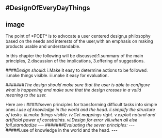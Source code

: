 #DesignOfEveryDayThings
---
image
---
<p>The point of  *POET*  is to advocate a user centered design,a  philosophy based on the needs and interests of the user,with an emphasis on making products usable and understandable.
</p>
In this chapter the following will be discussed:1.summary of the main principles,
                                                   2.discussion of the implications,
                                                   3.offering of suggestions.

####*Design should:*
                    i.Make it easy to determine actions to be followed.
                    ii.make things visible.
                    iii.make it easy for evaluation.
                    
#######*The design should make sure  that the user is able to configure what is happening and make sure that the design crosses in a valid meaning to the user.*

Here are :
#####seven principles for transforming difficult tasks into simple ones
          *i.use of knowledge in the world and the head.*
          *ii.simplify the structure of tasks.*
          *iii.make things visible.*
          *iv.Get mappings right.*
          *v.exploit natural and artificial power of constraints.*
          *vi.Design for error*
          *viii.when all else fail,starndadize*
          ---
          #######*Evaluating the seven principles:*
          ---
          #####i.use of knowledge in the world and the head.
          ---
          
